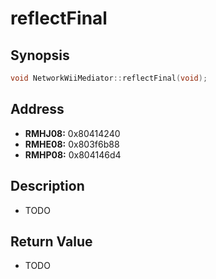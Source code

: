 # reflectFinal



Synopsis
--------
```C++
void NetworkWiiMediator::reflectFinal(void);
```



Address
-------
 * __RMHJ08:__ 0x80414240
 * __RMHE08:__ 0x803f6b88
 * __RMHP08:__ 0x804146d4



Description
-----------
 * TODO



Return Value
------------
 * TODO

